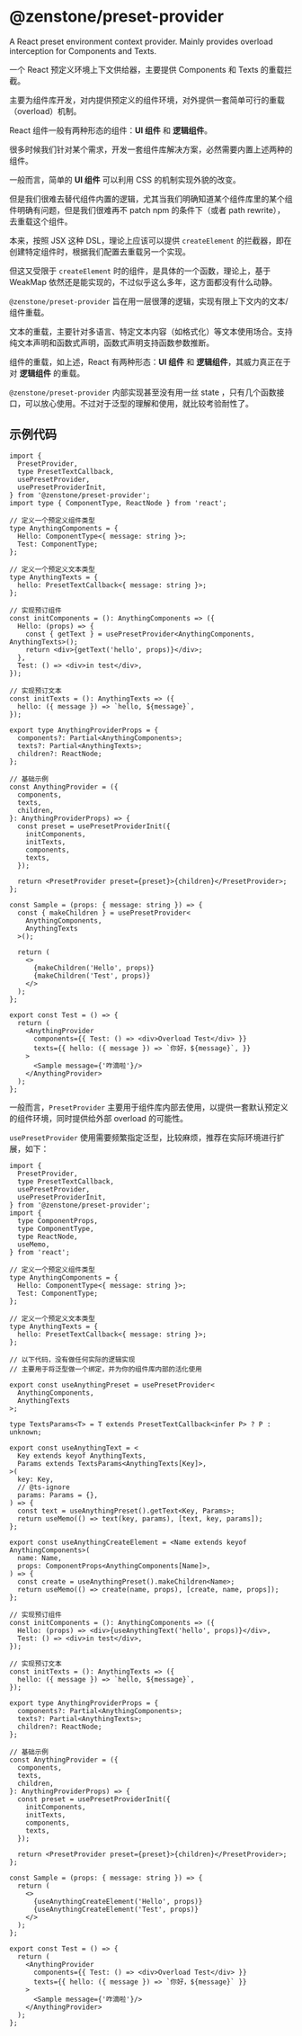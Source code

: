 # @zenstone/preset-provider

A React preset environment context provider. Mainly provides overload
interception for Components and Texts.

一个 React 预定义环境上下文供给器，主要提供 Components 和 Texts 的重载拦截。

主要为组件库开发，对内提供预定义的组件环境，对外提供一套简单可行的重载（overload）机制。

React 组件一般有两种形态的组件：**UI 组件** 和 **逻辑组件**。

很多时候我们针对某个需求，开发一套组件库解决方案，必然需要内置上述两种的组件。

一般而言，简单的 **UI 组件** 可以利用 CSS 的机制实现外貌的改变。

但是我们很难去替代组件内置的逻辑，尤其当我们明确知道某个组件库里的某个组件明确有问题，但是我们很难再不
patch npm 的条件下（或者 path rewrite），去重载这个组件。

本来，按照 JSX 这种 DSL，理论上应该可以提供 `createElement`
的拦截器，即在创建特定组件时，根据我们配置去重载另一个实现。

但这又受限于 `createElement` 时的组件，是具体的一个函数，理论上，基于 WeakMap
依然还是能实现的，不过似乎这么多年，这方面都没有什么动静。

`@zenstone/preset-provider` 旨在用一层很薄的逻辑，实现有限上下文内的文本/组件重载。

文本的重载，主要针对多语言、特定文本内容（如格式化）等文本使用场合。支持纯文本声明和函数式声明，函数式声明支持函数参数推断。

组件的重载，如上述，React 有两种形态：**UI 组件** 和 **逻辑组件**，其威力真正在于对
**逻辑组件** 的重载。

`@zenstone/preset-provider` 内部实现甚至没有用一丝 state
，只有几个函数接口，可以放心使用。不过对于泛型的理解和使用，就比较考验耐性了。

## 示例代码

```tsx
import {
  PresetProvider,
  type PresetTextCallback,
  usePresetProvider,
  usePresetProviderInit,
} from '@zenstone/preset-provider';
import type { ComponentType, ReactNode } from 'react';

// 定义一个预定义组件类型
type AnythingComponents = {
  Hello: ComponentType<{ message: string }>;
  Test: ComponentType;
};

// 定义一个预定义文本类型
type AnythingTexts = {
  hello: PresetTextCallback<{ message: string }>;
};

// 实现预订组件
const initComponents = (): AnythingComponents => ({
  Hello: (props) => {
    const { getText } = usePresetProvider<AnythingComponents, AnythingTexts>();
    return <div>{getText('hello', props)}</div>;
  },
  Test: () => <div>in test</div>,
});

// 实现预订文本
const initTexts = (): AnythingTexts => ({
  hello: ({ message }) => `hello, ${message}`,
});

export type AnythingProviderProps = {
  components?: Partial<AnythingComponents>;
  texts?: Partial<AnythingTexts>;
  children?: ReactNode;
};

// 基础示例
const AnythingProvider = ({
  components,
  texts,
  children,
}: AnythingProviderProps) => {
  const preset = usePresetProviderInit({
    initComponents,
    initTexts,
    components,
    texts,
  });

  return <PresetProvider preset={preset}>{children}</PresetProvider>;
};

const Sample = (props: { message: string }) => {
  const { makeChildren } = usePresetProvider<
    AnythingComponents,
    AnythingTexts
  >();

  return (
    <>
      {makeChildren('Hello', props)}
      {makeChildren('Test', props)}
    </>
  );
};

export const Test = () => {
  return (
    <AnythingProvider
      components={{ Test: () => <div>Overload Test</div> }}
      texts={{ hello: ({ message }) => `你好，${message}`, }}
    >
      <Sample message={'咋滴啦'}/>
    </AnythingProvider>
  );
};
```

一般而言，`PresetProvider` 主要用于组件库内部去使用，以提供一套默认预定义的组件环境，同时提供给外部
overload 的可能性。

`usePresetProvider` 使用需要频繁指定泛型，比较麻烦，推荐在实际环境进行扩展，如下：

```tsx
import {
  PresetProvider,
  type PresetTextCallback,
  usePresetProvider,
  usePresetProviderInit,
} from '@zenstone/preset-provider';
import {
  type ComponentProps,
  type ComponentType,
  type ReactNode,
  useMemo,
} from 'react';

// 定义一个预定义组件类型
type AnythingComponents = {
  Hello: ComponentType<{ message: string }>;
  Test: ComponentType;
};

// 定义一个预定义文本类型
type AnythingTexts = {
  hello: PresetTextCallback<{ message: string }>;
};

// 以下代码，没有做任何实际的逻辑实现
// 主要用于将泛型做一个绑定，并为你的组件库内部的活化使用

export const useAnythingPreset = usePresetProvider<
  AnythingComponents,
  AnythingTexts
>;

type TextsParams<T> = T extends PresetTextCallback<infer P> ? P : unknown;

export const useAnythingText = <
  Key extends keyof AnythingTexts,
  Params extends TextsParams<AnythingTexts[Key]>,
>(
  key: Key,
  // @ts-ignore
  params: Params = {},
) => {
  const text = useAnythingPreset().getText<Key, Params>;
  return useMemo(() => text(key, params), [text, key, params]);
};

export const useAnythingCreateElement = <Name extends keyof AnythingComponents>(
  name: Name,
  props: ComponentProps<AnythingComponents[Name]>,
) => {
  const create = useAnythingPreset().makeChildren<Name>;
  return useMemo(() => create(name, props), [create, name, props]);
};

// 实现预订组件
const initComponents = (): AnythingComponents => ({
  Hello: (props) => <div>{useAnythingText('hello', props)}</div>,
  Test: () => <div>in test</div>,
});

// 实现预订文本
const initTexts = (): AnythingTexts => ({
  hello: ({ message }) => `hello, ${message}`,
});

export type AnythingProviderProps = {
  components?: Partial<AnythingComponents>;
  texts?: Partial<AnythingTexts>;
  children?: ReactNode;
};

// 基础示例
const AnythingProvider = ({
  components,
  texts,
  children,
}: AnythingProviderProps) => {
  const preset = usePresetProviderInit({
    initComponents,
    initTexts,
    components,
    texts,
  });

  return <PresetProvider preset={preset}>{children}</PresetProvider>;
};

const Sample = (props: { message: string }) => {
  return (
    <>
      {useAnythingCreateElement('Hello', props)}
      {useAnythingCreateElement('Test', props)}
    </>
  );
};

export const Test = () => {
  return (
    <AnythingProvider
      components={{ Test: () => <div>Overload Test</div> }}
      texts={{ hello: ({ message }) => `你好，${message}` }}
    >
      <Sample message={'咋滴啦'}/>
    </AnythingProvider>
  );
};
```
